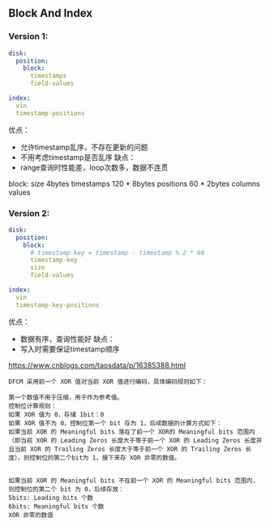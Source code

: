 ## Block And Index
### Version 1:
```yaml
disk:
  position: 
    block:
      timestamps
      field-values

index:
  vin
  timestamp-positions
```
优点：
- 允许timestamp乱序，不存在更新的问题
- 不用考虑timestamp是否乱序
缺点：
- range查询时性能差，loop次数多，数据不连贯


block:
size 4bytes
timestamps 120 * 8bytes
positions 60 * 2bytes
columns values





### Version 2:
```yaml
disk:
  position:
    block:
      # timestamp-key = timestamp - timestamp % 2 * 60
      timestamp-key
      size
      field-values

index:
  vin
  timestamp-key-positions
```
优点：
- 数据有序，查询性能好
缺点：
- 写入时需要保证timestamp顺序


https://www.cnblogs.com/taosdata/p/16385388.html


```agsl
DFCM 采用前一个 XOR 值对当前 XOR 值进行编码，具体编码规则如下：

第一个数值不用于压缩，用于作为参考值。
控制位计算规则：
如果 XOR 值为 0，存储 1bit：0
如果 XOR 值不为 0，控制位第一个 bit 存为 1，后续数据的计算方式如下：
如果当前 XOR 的 Meaningful bits 落在了前一个 XOR的 Meaningful bits 范围内（即当前 XOR 的 Leading Zeros 长度大于等于前一个 XOR 的 Leading Zeros 长度并且当前 XOR 的 Trailing Zeros 长度大于等于前一个 XOR 的 Trailing Zeros 长度），则控制位的第二个bit为 1，接下来存 XOR 非零的数值。


如果当前 XOR 的 Meaningful bits 不在前一个 XOR 的 Meaningful bits 范围内，则控制位的第二个 bit 为 0，后续存放：
5bits: Leading bits 个数
6bits: Meaningful bits 个数
XOR 非零的数值
```